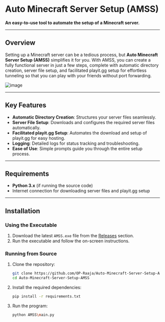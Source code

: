 # Auto Minecraft Server Setup (AMSS)
**An easy-to-use tool to automate the setup of a Minecraft server.**

---

## **Overview**
Setting up a Minecraft server can be a tedious process, but **Auto Minecraft Server Setup (AMSS)** simplifies it for you. With AMSS, you can create a fully functional server in just a few steps, complete with automatic directory creation, server file setup, and facilitated playit.gg setup for effortless tunneling so that you can play with your friends without port forwarding.

![image](https://github.com/user-attachments/assets/023b65bf-63b9-4c1c-a155-6f6c8826bd51)

---

## **Key Features**
- **Automatic Directory Creation**: Structures your server files seamlessly.
- **Server File Setup**: Downloads and configures the required server files automatically.
- **Facilitated playit.gg Setup**: Automates the download and setup of playit.gg for easy hosting.
- **Logging**: Detailed logs for status tracking and troubleshooting.
- **Ease of Use**: Simple prompts guide you through the entire setup process.

---

## **Requirements**
- **Python 3.x** (if running the source code)
- Internet connection for downloading server files and playit.gg setup

---

## **Installation**
### **Using the Executable**
1. Download the latest `AMSS.exe` file from the [Releases](https://github.com/OP-Raaja/Auto-Minecraft-Server-Setup-AMSS/releases) section.
2. Run the executable and follow the on-screen instructions.

### **Running from Source**
1. Clone the repository:
   ```bash
   git clone https://github.com/OP-Raaja/Auto-Minecraft-Server-Setup-AMSS.git
   cd Auto-Minecraft-Server-Setup-AMSS
2. Install the required dependencies:
    ```bash
    pip install -r requirements.txt
3. Run the program:
    ```bash
    python AMSS\main.py
